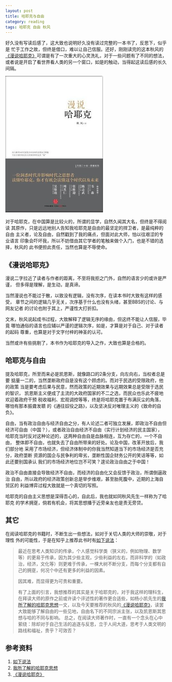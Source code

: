 ```yaml
---
layout: post
title: 哈耶克与自由
category: reading
tags: 哈耶克 自由 秋风
---
```


好久没有写读后感了，这大致也说明好久没有读过完整的一本书了，反思下，似乎是
忙于工作之故，但终是借口，难以让自己信服。还好，刚刚读完的这本秋风的
[《漫说哈耶克》][《漫说哈耶克》]可谓是有了一次重大的心灵洗礼，对于一些问题有了不同的想法，
或者说是开启了看世界看人类的另一个窗口，如是的触动，当得起这读后感的长久
间隔。

![heyeke](/assets/images/qiufeng-hayeke.jpg)

对于哈耶克，在中国算是比较火的，所谓的显学，自然久闻其大名，但终是不得阅读
其原作，只是远远地别人告知我哈耶克是自由的最坚定的捍卫者，是最纯粹的自由
主义者，论及自由，自然戳到了我的痛点，但面对此大师，怕以往艰涩的专业语言
印象会吓坏我，所以不妨借由其它学者的笔触来做个入门，也是不错的选择，秋风的
此书便担此责任，当然也算是不辱使命。

## 《漫说哈耶克》

漫说二字拉近了读者与作者的距离，不至将我拒之门外，自然的语言少的或许是严谨，
但多得是理解，是生动，是真谛。

当然漫说也不能过于散，以致没有逻辑，没有次序，在读本书时大致有这样的感受，
章节之间的逻辑几乎无关，次序基于什么也没有头绪，甚至BBS的讨论、与网友记者
的讨论也附于其上，严谨性大打折扣。

文末，秋风说起成书过程，大致解释了逻辑无序的缘由，但这终不能让人信服，毕竟
哪怕通俗的语言也应辅以严谨的逻辑次序，如是，才算是对于自己、对于读者的起码
尊重，也算是对于文字付梓的神圣的认可。

当然或许有些挑剔了，本书作为哈耶克的导入之作，大致也算是合格的。

## 哈耶克与自由

提及哈耶克，所至而来必是凯恩斯，就像路口的2条分支，向左向右，当权者总是要
掂量一二的，当然垄断政府自是没有这个顾虑的。而对于民选的受限政府，他的政策
当是要考虑后果与民意，然而政策的近期效果与远期效果总是受限于选民的智识，
凯恩斯主义便成了主流的大政府国家的不二之选，而民众也乐此不疲地欢迎着政府干预
税收福利、宏观调控等等，终是将哈耶克置于布满灰尘的角落，哪怕有那本振聋发聩
的《通往奴役之路》，以及坚决反对唯理主义的《致命的自负》。

自由，当有政治自由与经济自由之分，有人论述二者可独立发展，即政治不自由但
经济可自由（中国？），或者政治自由经济不自由（实行计划经济的民主国家），
哈耶克当时反对这种论述的，这两种自由自是血脉相连，互为存亡的，一个不自由，
整体即不自由，也就失去了自由所带来的好处。论及中国，改革开放后，我们部分地
采用了市场经济，但经济体制中的你我当然知道当下的市场经济是否充分，政府垄断
资源的国企与民争利的卑劣，垄断性国企财务公开的笑话等等，如此还要别国承认
我们的市场经济地位岂不可笑？遑论政治自由之于中国！

政治不自由直接会导致经济不自由，而经济的自由化又会反馈于政治，所谓倒逼政治
自由，所以政府的经济政策创新总是举步维艰，甚至胎死腹中，近期的上海自贸区的
利益博弈过程大致就是一个真切的写照。

哈耶克的自由主义思想是深得吾心的，自此后，我也就如同秋风先生一样称为了哈耶克
的学术拥趸，倘若有机会，将其思想播于近旁亲友也是责无旁贷。


## 其它

在阅读哈耶克的书籍时，不断生出一些想法，如对于关切人类的大师的崇敬，对于理性
外的可能性，于是在知乎上推荐此书时有[如下说法][如下说法]：


> 最近在思考人类知识的传承，个人感觉科学类（狭义的，例如物理、数学等）的更易于传承，因为其少些主观，少些利益的左右，而非科学的（如政治，经济，文化等）则更难于传承，一棵大树不断分支，而每个分支都有自己的拥趸，何况个中还有更多的利益的因素。
> 
> 因其难，而显得更为可贵和重要。
> 
> 有了上面的引言，我想推荐的其实是关于哈耶克的，对于我这样的理科生，在拜读大师的原作之前或许读个评述性的著作更合适些，如杨小凯先生的[我所了解的哈耶克思想][我所了解的哈耶克思想]一文，以及今天要推荐的秋风的[《漫说哈耶克》][《漫说哈耶克》]，读罢大致能够了解自由的一些见地，自由名下的不同宗派主张，以及凯恩斯其思想与哈的不同与影响。
> 总之，在阅读大师著作时，一直有一个念头在心中萦绕：除却对于自己生活的追逐与反思，立于人间大道，思考于人类文明的路线和福祉，贵乎？可效否？




## 参考资料
1. [如下说法][如下说法]
2. [我所了解的哈耶克思想][我所了解的哈耶克思想]
3. [《漫说哈耶克》][《漫说哈耶克》]


[如下说法]: http://www.zhihu.com/question/21809217/answer/19393435
[我所了解的哈耶克思想]: http://www.21ccom.net/articles/lsjd/jwxd/article_2010081215513.html
[《漫说哈耶克》]: http://book.douban.com/subject/24758495/

